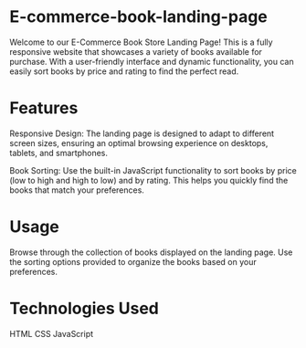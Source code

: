 # E-commerce-book-landing-page
Welcome to our E-Commerce Book Store Landing Page! This is a fully responsive website that showcases a variety of books available for purchase. With a user-friendly interface and dynamic functionality, you can easily sort books by price and rating to find the perfect read.

# Features
Responsive Design: The landing page is designed to adapt to different screen sizes, ensuring an optimal browsing experience on desktops, tablets, and smartphones.

Book Sorting: Use the built-in JavaScript functionality to sort books by price (low to high and high to low) and by rating. This helps you quickly find the books that match your preferences.

# Usage
Browse through the collection of books displayed on the landing page. 
Use the sorting options provided to organize the books based on your preferences.

# Technologies Used
HTML CSS JavaScript
